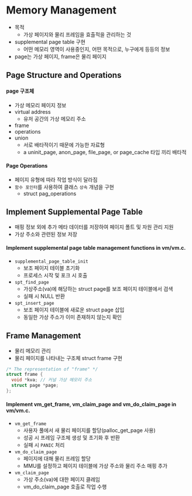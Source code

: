 # Memory Management
- 목적
    - 가상 페이지와 물리 프레임을 효츌적을 관리하는 것
- supplemental page table 구현
    - 어떤 메모리 영역이 사용중인지, 어떤 목적으로, 누구에게 등등의 정보
- page는 가상 페이지, frame은 물리 페이지

## Page Structure and Operations
#### page 구조체
- 가상 메모리 페이지 정보
- virtual address
    - 유저 공간의 가상 메모리 주소
- frame
- operations
- union
    - 서로 배타적이기 때문에 가능한 자료형
    - a uninit_page, anon_page, file_page, or page_cache 타입 끼리 배타적

#### Page Operations
- 페이지 유형에 따라 작업 방식이 달라짐
- `함수 포인터`를 사용하여 클래스 `상속` 개념을 구현
    - struct pag_operations

## Implement Supplemental Page Table
- 매핑 정보 외에 추가 메타 데이터를 저장하여 페이지 폴트 및 자원 관리 지원
- 가상 주소와 관련된 정보 저장

#### Implement supplemental page table management functions in vm/vm.c.
- `supplemental_page_table_init`
    - 보조 페이지 테이블 초기화
    - 프로세스 시작 및 포크 시 호출
- `spt_find_page`
    - 가상주소(va)에 해당하는 struct page를 보조 페이지 테이블에서 검색
    - 실패 시 NULL 반환
- `spt_insert_page`
    - 보조 페이지 테이블에 새로운 struct page 삽입
    - 동일한 가상 주소가 이미 존재하지 않는지 확인

## Frame Management
- 물리 메모리 관리
- 물리 페이지를 나타내는 구조체 struct frame 구현
```c
/* The representation of "frame" */
struct frame {
  void *kva; // 커널 가상 메모리 주소
  struct page *page;
};
```

#### Implement vm_get_frame, vm_claim_page and vm_do_claim_page in vm/vm.c.
- `vm_get_frame`
    - 사용자 풀에서 새 물리 페이지를 할당(palloc_get_page 사용)
    - 성공 시 프레임 구조체 생성 및 초기화 후 반환
    - 실패 시 `PANIC` 처리
- `vm_do_claim_page`
    - 페이지에 대해 물리 프레임 할당
    - MMU를 설정하고 페이지 테이블에 가상 주소와 물리 주소 매핑 추가
- `vm_claim_page`
    - 가상 주소(va)에 대한 페이지 클레임
    - vm_do_claim_page 호출로 작업 수행

